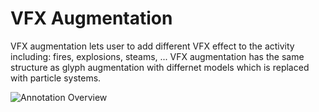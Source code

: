 # VFX Augmentation

VFX augmentation lets user to add different VFX effect to the activity including: fires, explosions, steams, ...
VFX augmentation has the same structure as glyph augmentation with differnet models which is replaced with particle
systems.

![Annotation Overview](../resources/Recorder/vfx_augmentation.JPG)

